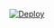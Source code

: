 
[![Deploy](https://www.herokucdn.com/deploy/button.svg)](https://heroku.com/deploy?template=https://github.com/CoderXVenom/Copyright)

